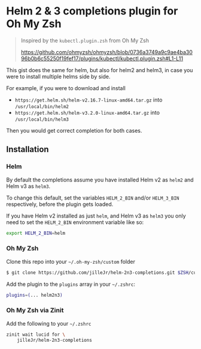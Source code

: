 # Helm 2 & 3 completions plugin for Oh My Zsh

> Inspired by the `kubectl.plugin.zsh` from Oh My Zsh
>
> <https://github.com/ohmyzsh/ohmyzsh/blob/0736a3749a9c9ae4ba3096b0b6c55250f19fef17/plugins/kubectl/kubectl.plugin.zsh#L1-L11>

This gist does the same for helm, but also for helm2 and helm3, in case you were to install multiple helms side by side.

For example, if you were to download and install

- `https://get.helm.sh/helm-v2.16.7-linux-amd64.tar.gz` into `/usr/local/bin/helm2`
- `https://get.helm.sh/helm-v3.2.0-linux-amd64.tar.gz` into `/usr/local/bin/helm3`

Then you would get correct completion for both cases.

## Installation

### Helm

By default the completions assume you have installed Helm v2 as `helm2` and
Helm v3 as `helm3`.

To change this default, set the variables `HELM_2_BIN` and/or `HELM_3_BIN`
respectively, before the plugin gets loaded.

If you have Helm v2 installed as just `helm`, and Helm v3 as `helm3` you only
need to set the `HELM_2_BIN` environment variable like so:

```zsh
export HELM_2_BIN=helm
```

### Oh My Zsh

Clone this repo into your `~/.oh-my-zsh/custom` folder

```zsh
$ git clone https://github.com/jilleJr/helm-2n3-completions.git $ZSH/custom/helm-2n3-completions
```

Add the plugin to the `plugins` array in your `~/.zshrc`:

```zsh
plugins=(... helm2n3)
```

### Oh My Zsh via Zinit

Add the following to your `~/.zshrc`

```zsh
zinit wait lucid for \
    jilleJr/helm-2n3-completions
```
